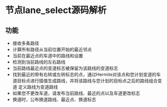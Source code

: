 # 节点lane_select源码解析

## 功能

- 接收多条路径
- 计算所有路径从当前位置开始的最近邻点
- 当前在最近点的车道中的路线和设置
- 检测到当前路线的左右路线
- 当前路线最近点的变道标志被保留为该路线的变道标志
- 找到最近的带有右转或左转标志的点，通过Hermite对该点和您计划变道的车道目标点进行插值生成路线，并将该路线与您计划的目标点之后的路线组合变道 定义路线为变道路线
- 如果您不更改车道，请发布当前路线、最近的点以及车道更改标志
- 换道时，公布换道路线、最近点、换道标志





























































